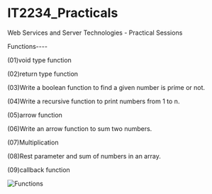 # IT2234_Practicals
Web Services and Server Technologies - Practical Sessions

Functions----

(01)void type function

(02)return type function

(03)Write a boolean function to find a given number is prime or not.

(04)Write a recursive function to print numbers from 1 to n.

(05)arrow function

(06)Write an arrow function to sum two numbers.

(07)Multiplication

(08)Rest parameter and sum of numbers in an array.

(09)callback function

![Functions](https://github.com/user-attachments/assets/a1c04383-3962-456c-82ce-26c52172678d)




